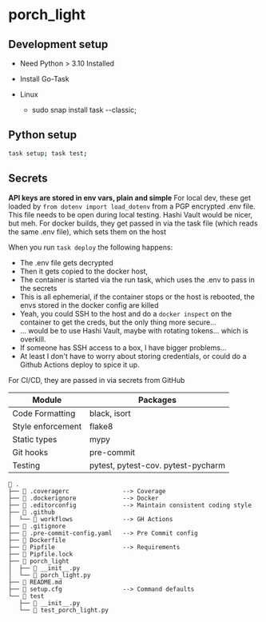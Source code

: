# porch_light

## Development setup
- Need Python > 3.10 Installed

- Install Go-Task
- Linux
  - sudo snap install task --classic;

## Python setup
```sh
task setup; task test;
```

## Secrets
**API keys are stored in env vars, plain and simple**
For local dev, these get loaded by `from dotenv import load_dotenv` from a PGP encrypted .env file. 
This file needs to be open during local testing. Hashi Vault would be nicer, but meh.
For docker builds, they get passed in via the task file (which reads the same .env file), which sets them on the host

When you run `task deploy` the following happens:
- The .env file gets decrypted
- Then it gets copied to the docker host,
- The container is started via the run task, which uses the .env to pass in the secrets 
- This is all ephemerial, if the container stops or the host is rebooted, the envs stored in the docker config are killed
- Yeah, you could SSH to the host and do a `docker inspect` on the container to get the creds, but the only thing more secure...
- ... would be to use Hashi Vault, maybe with rotating tokens... which is overkill.
- If someone has SSH access to a box, I have bigger problems...
- At least I don't have to worry about storing credentials, or could do a Github Actions deploy to spice it up.

For CI/CD, they are passed in via secrets from GitHub

Module              | Packages
-|-
Code Formatting     | black, isort
Style enforcement   | flake8
Static types        | mypy
Git hooks           | pre-commit
Testing             | pytest, pytest-cov. pytest-pycharm

```text
 .
├──  .coveragerc               --> Coverage
├──  .dockerignore             --> Docker
├──  .editorconfig             --> Maintain consistent coding style
├──  .github
│  └──  workflows              --> GH Actions
├──  .gitignore
├──  .pre-commit-config.yaml   --> Pre Commit config
├──  Dockerfile
├──  Pipfile                   --> Requirements
├──  Pipfile.lock
├──  porch_light
│  ├──  __init__.py
│  └──  porch_light.py
├──  README.md
├──  setup.cfg                 --> Command defaults
└──  test
   ├──  __init__.py
   └──  test_porch_light.py
```
